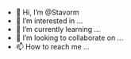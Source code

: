 - 👋 Hi, I’m @Stavorm
- 👀 I’m interested in ...
- 🌱 I’m currently learning ...
- 💞️ I’m looking to collaborate on ...
- 📫 How to reach me ...

<!---
Stavorm/Stavorm is a ✨ special ✨ repository because its `README.md` (this file) appears on your GitHub profile.
You can click the Preview link to take a look at your changes.
--->
